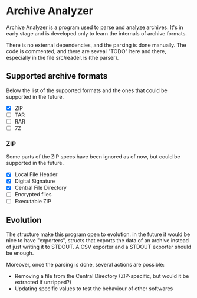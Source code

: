 # Archive Analyzer

Archive Analyzer is a program used to parse and analyze archives. It's in early
stage and is developed only to learn the internals of archive formats.

There is no external dependencies, and the parsing is done manually.
The code is commented, and there are seveal "TODO" here and there, especially
in the file src/reader.rs (the parser).

## Supported archive formats

Below the list of the supported formats and the ones that could be supported
in the future.

- [x] ZIP
- [ ] TAR
- [ ] RAR
- [ ] 7Z

### ZIP

Some parts of the ZIP specs have been ignored as of now, but could be supported
in the future.

- [x] Local File Header
- [x] Digital Signature
- [x] Central File Directory
- [ ] Encrypted files
- [ ] Executable ZIP

## Evolution

The structure make this program open to evolution. in the future it would be nice
to have "exporters", structs that exports the data of an archive instead of just
writing it to STDOUT. A CSV exporter and a STDOUT exporter should be enough.


Moreover, once the parsing is done, several actions are possible:
- Removing a file from the Central Directory (ZIP-specific, but would it be
extracted if unzipped?)
- Updating specific values to test the behaviour of other softwares